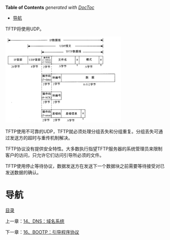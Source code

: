 <!-- START doctoc generated TOC please keep comment here to allow auto update -->
<!-- DON'T EDIT THIS SECTION, INSTEAD RE-RUN doctoc TO UPDATE -->
**Table of Contents**  *generated with [DocToc](https://github.com/thlorenz/doctoc)*

- [导航](#%E5%AF%BC%E8%88%AA)

<!-- END doctoc generated TOC please keep comment here to allow auto update -->

TFTP将使用UDP。

![graphic](img/chap15/img0.png)

TFTP使用不可靠的UDP，TFTP就必须处理分组丢失和分组重复。分组丢失可通过发送方的超时与重传机制解决。

TFTP协议没有提供安全特性。大多数执行指望TFTP服务器的系统管理员来限制客户的访问，只允许它们访问引导所必须的文件。

TFTP使用停止等待协议，数据发送方在发送下一个数据块之前需要等待接受对已发送数据的确认。

# 导航

[目录](README.md)

上一章：[14、DNS：域名系统](14、DNS：域名系统.md)

下一章：[16、BOOTP：引导程序协议](16、BOOTP：引导程序协议.md)
